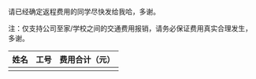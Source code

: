 请已经确定返程费用的同学尽快发给我哈，多谢。

 

注：仅支持公司至家/学校之间的交通费用报销，请务必保证费用真实合理发生，多谢。

| 姓名 | 工号 | 费用合计（元） |
| ---- | ---- | -------------- |
|      |      |                |

